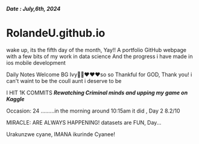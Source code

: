 ***Date : July,6th, 2024***
# RolandeU.github.io
wake up, its the fifth day of the month, Yay!!
A portfolio GitHub webpage with a few bits of my work in data science
And the progress i have made in ios mobile development 

Daily Notes
Welcome BG Ivy🙌🏽❤️❤️❤️so so Thankful for GOD, Thank you! i can't waint to be the coull aunt i deserve to be

I HIT 1K COMMITS
***Rewatching Criminal minds and upping my game on Kaggle***

Occasion: 24
.........in the morning around 10:15am it did , Day 2 8.2/10 

MIRACLE: ARE ALWAYS HAPPENING!
 datasets are FUN, Day...

Urakunzwe cyane, IMANA ikurinde Cyanee!





